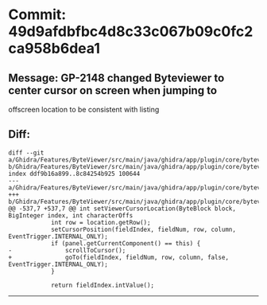 # Commit: 49d9afdbfbc4d8c33c067b09c0fc2ca958b6dea1
## Message: GP-2148 changed Byteviewer to center cursor on screen when jumping to
offscreen location to be consistent with listing
## Diff:
```
diff --git a/Ghidra/Features/ByteViewer/src/main/java/ghidra/app/plugin/core/byteviewer/ByteViewerComponent.java b/Ghidra/Features/ByteViewer/src/main/java/ghidra/app/plugin/core/byteviewer/ByteViewerComponent.java
index ddf9b16a899..8c84254b925 100644
--- a/Ghidra/Features/ByteViewer/src/main/java/ghidra/app/plugin/core/byteviewer/ByteViewerComponent.java
+++ b/Ghidra/Features/ByteViewer/src/main/java/ghidra/app/plugin/core/byteviewer/ByteViewerComponent.java
@@ -537,7 +537,7 @@ int setViewerCursorLocation(ByteBlock block, BigInteger index, int characterOffs
 			int row = location.getRow();
 			setCursorPosition(fieldIndex, fieldNum, row, column, EventTrigger.INTERNAL_ONLY);
 			if (panel.getCurrentComponent() == this) {
-				scrollToCursor();
+				goTo(fieldIndex, fieldNum, row, column, false, EventTrigger.INTERNAL_ONLY);
 			}
 
 			return fieldIndex.intValue();
```
-----------------------------------
